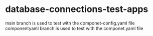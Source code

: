 # database-connections-test-apps
main branch is used to test with the componet-config.yaml file
componentyaml branch is used to test with the componet.yaml file
